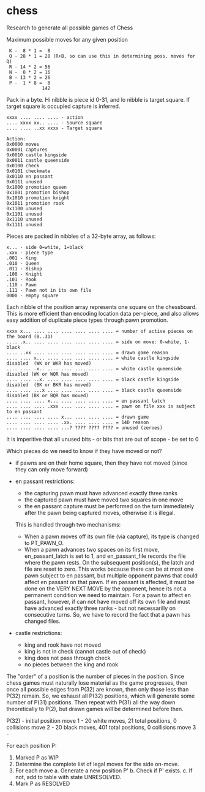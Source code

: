 # chess
Research to generate all possible games of Chess

Maximum possible moves for any given position
```
 K -  8 * 1 =  8
 Q - 28 * 1 = 28 (R+B, so can use this in determining poss. moves for Q)
 R - 14 * 2 = 56
 N -  8 * 2 = 16
 B - 13 * 2 = 26
 P -  1 * 8 =  8
             142
```

Pack in a byte. Hi nibble is piece id 0-31, and lo nibble is target square.
If target square is occupied capture is inferred.
```
xxxx .... .... .... - action
.... xxxx xx.. .... - Source square
.... .... ..xx xxxx - Target square

Action:
0x0000 moves
0x0001 captures
0x0010 castle kingside
0x0011 castle queenside
0x0100 check
0x0101 checkmate
0x0110 en passant
0x0111 unused
0x1000 promotion queen
0x1001 promotion bishop
0x1010 promotion knight
0x1011 promotion rook
0x1100 unused
0x1101 unused
0x1110 unused
0x1111 unused
```
Pieces are packed in nibbles of a 32-byte array, as follows:
```
x... - side 0=white, 1=black
.xxx - piece type
.001 - King
.010 - Queen
.011 - Bishop
.100 - Knight
.101 - Rook
.110 - Pawn
.111 - Pawn not in its own file
0000 - empty square
```
Each nibble of the position array represents one square on the chessboard. This is
more efficient than encoding location data per-piece, and also allows easy
addition of duplicate piece types through pawn promotion.
```
xxxx x... .... .... .... .... .... .... = number of active pieces on the board (0..31)
.... .x.. .... .... .... .... .... .... = side on move: 0-white, 1-black
.... ..xx .... .... .... .... .... .... = drawn game reason
.... .... x... .... .... .... .... .... = white castle kingside disabled  (WK or WKR has moved)
.... .... .x.. .... .... .... .... .... = white castle queenside disabled (WK or WQR has moved)
.... .... ..x. .... .... .... .... .... = black castle kingside disabled  (BK or BKR has moved)
.... .... ...x .... .... .... .... .... = black castle queenside disabled (BK or BQR has moved)
.... .... .... x... .... .... .... .... = en passant latch
.... .... .... .xxx .... .... .... .... = pawn on file xxx is subject to en passant
.... .... .... .... x... .... .... .... = drawn game
.... .... .... .... .xx. .... .... .... = 14D reason
.... .... .... .... ...? ???? ???? ???? = unused (zeroes)
```
It is imperitive that all unused bits - or bits that are out of scope - be set to 0

Which pieces do we need to know if they have moved or not?
- if pawns are on their home square, then they have not moved (since they can only move forward)
- en passant restrictions:
  - the capturing pawn must have advanced exactly three ranks
  - the captured pawn must have moved two squares in one move
  - the en passant capture must be performed on the turn immediately after the pawn being
    captured moves, otherwise it is illegal.

  This is handled through two mechanisms:
   - When a pawn moves off its own file (via capture), its type is changed to PT_PAWN_O.
   - When a pawn advances two spaces on its first move, en_passant_latch is set to 1, and en_passant_file
     records the file where the pawn rests. On the subsequent position(s), the latch and file are reset to
     zero.
   This works because there can be at most one pawn subject to en passant, but multiple opponent pawns that
   could affect en passant on that pawn. If en passant is affected, it must be done on the VERY NEXT MOVE
   by the opponent, hence its not a permanent condition we need to maintain. For a pawn to affect en passant,
   however, if can not have moved off its own file and must have advanced exactly three ranks - but not
   necessarilly on consecutive turns. So, we have to record the fact that a pawn has changed files.

- castle restrictions:
  - king and rook have not moved
  - king is not in check (cannot castle out of check)
  - king does not pass through check
  - no pieces between the king and rook

The "order" of a position is the number of pieces in the position. Since chess games
must naturally lose material as the game progresses, then once all possible edges from
P(32) are known, then only those less than P(32) remain. So, we exhaust all P(32) positions,
which will generate some number of P(31) positions. Then repeat with P(31) all the way down theoretically to P(2), but drawn games will be determined before then. 

P(32) - initial position
    move 1 - 20 white moves,  21 total positions, 0 collisions
    move 2 - 20 black moves, 401 total positions, 0 collisions
    move 3 - 

For each position P:
1. Marked P as WIP
2. Determine the complete list of legal moves for the side on-move.
3. For each move
   a. Generate a new position P'
   b. Check if P' exists.
   c. If not, add to table with state UNRESOLVED.
4. Mark P as RESOLVED
